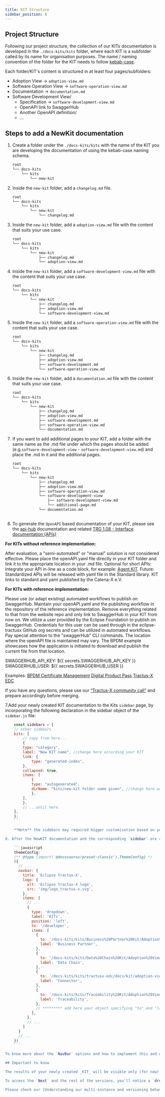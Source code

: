 ```yaml
---
title: KIT Structure
sidebar_position: 8
---
```

## Project Structure

Following our project structure, the collection of our KITs documentation is developed in the `./docs-kits/kits` folder, where each KIT is a subfolder called by its name for organisation purposes. The name / naming convention of the folder for the KIT needs to follow [kebab-case](https://juniortoexpert.com/en/naming-convention/).

Each folder/KIT's content is structured in at least four pages/subfolders:

- Adoption View -> `adoption-view.md`
- Software Operation View -> `software-operation-view.md`
- Documentation -> `documentation.md`
- Software Development View/
  - Specification -> `software-development-view.md`
  - OpenAPI link to SwaggerHub
  - Another OpenAPI definition/
  - ...

## Steps to add a NewKit documentation

1. Create a folder under the `./docs-kits/kits` with the name of the KIT you are developing the documentation of using the kebab-case naming schema.

    ```md
    root
    └── docs-kits
        └── kits
            └── new-kit
    ```

2. Inside the `new-kit` folder, add a `changelog.md` file.

    ```md
    root
    └── docs-kits
        └── kits
            └── new-kit
                └── changelog.md

3. Inside the `new-kit` folder, add a `adoption-view.md` file with the content that suits your use case.

    ```md
    root
    └── docs-kits
        └── kits
            └── new-kit
                ├── changelog.md
                └── adoption-view.md
    ```

4. Inside the `new-kit` folder, add a `software-development-view.md` file with the content that suits your use case.

    ```md
    root
    └── docs-kits
        └── kits
            └── new-kit
                ├── changelog.md
                ├── adoption-view.md
                └── software-development-view.md
    ```

5. Inside the `new-kit` folder, add a `software-operation-view.md` file with the content that suits your use case.

    ```md
    root
    └── docs-kits
        └── kits
            └── new-kit
                ├── changelog.md
                ├── adoption-view.md
                ├── software-development.md
                └── software-operation-view.md
    ```

6. Inside the `new-kit` folder, add a `documentation.md` file with the content that suits your use case.

    ```md
    root
    └── docs-kits
        └── kits
            └── new-kit
                ├── changelog.md
                ├── adoption-view.md
                ├── software-development.md
                ├── software-operation-view.md
                └── documentation.md

7. If you want to add additional pages to your KIT, add a folder with the same name as the .md file under which the pages should be added (e.g.`software-development-view` - `software-development-view.md`) and place the .md in it and the additional pages.

    ```md
    root
    └── docs-kits
        └── kits
            └── new-kit
                ├── changelog.md
                ├── adoption-view.md
                ├── software-operation-view.md
                └── software-development-view
                    ├── software-development-view.md
                    └── additional-page.md
                └── documentation.md
                    
    ```

8. To generate the `OpenAPI` based documentation of your KIT, please see the [api-hub](https://github.com/eclipse-tractusx/api-hub/blob/main/README.md) documentation and related [TRG 1.08 - Interface documentation (APIs)](https://eclipse-tractusx.github.io/docs/release/trg-1/trg-1-08/)

**For KITs without reference implementation:**

After evaluation, a "semi-automated" or "manual" solution is not considered effective.
Please place the openAPI.yaml file directly in your KIT folder and link it to the appropriate location in your .md file.
Optional for short APIs: Integrate your API in-line as a code block, for example: [Agent KIT](https://eclipse-tractusx.github.io/docs-kits/kits/knowledge-agents/development-view/api/agent/agent-get/).
Future: Standardized APIs will be released with yaml file in the Standard library. KIT links to standard and yaml published by the Catena-X e.V.

**For KITs with reference implementation:**

Please use (or adapt existing) automated workflows to publish on SwaggerHub. Maintain your openAPI.yaml and the publishing workflow in the repository of the reference implementation. Remove everything related to that from the website repo and only link to SwaggerHub in your KIT from now on. We utilize a user provided by the Eclipse Foundation to publish on SwaggerHub. Credentials for this user can be used through in the eclipse-tractusx GitHub org secrets and can be utilized in automated workflows. Pay special attention to the "swaggerHub" CLI commands. The location where the openAPI file is maintained may vary. The BPDM example showcases how the application is initiated to download and publish the current file from that location.

SWAGGERHUB_API_KEY: ${{ secrets.SWAGGERHUB_API_KEY }}
      SWAGGERHUB_USER: ${{ secrets.SWAGGERHUB_USER }}

Examples:
[BPDM Certificate Management](https://github.com/eclipse-tractusx/bpdm-certificate-management/blob/main/.github/workflows/publish-swagger-hub.yaml)
[Digital Product Pass](https://github.com/eclipse-tractusx/digital-product-pass/blob/main/.github/workflows/publish-swagger-hub.yaml)
[Tractus-X EDC](https://github.com/eclipse-tractusx/tractusx-edc/blob/main/.github/workflows/publish-swaggerhub.yaml)

If you have any questions, please use our [“Tractus-X community call”](https://eclipse-tractusx.github.io/community/open-meetings) and prepare accordingly before merging.

7.Add your newly created KIT documentation to the Kits `sidebar` page, by incorporating the following declaration in the sidebar object of the `sidebar.js` file:

```javascript
    const sidebars = {
    // other sidebars
    kits: [
        // copy from here...
        {
        type: "category",
        label: "New KIT name", //change here according your KIT
        link: {
            type: "generated-index",
        },
        collapsed: true,
        items: [
            {
            type: "autogenerated",
            dirName: "kits/new-kit folder name given", //change here according your KIT
            },
        ],
        },
        // ...until here.
    ],
    };
    ```

    **Note** the sidebars may required bigger customisation based on your requirements, for that matters consult the [official documentation](https://docusaurus.io/docs/2.2.0/sidebar)

8. After the NewKIT documentation and the corresponding `sidebar` are created, you would want to make it accessible from the `NavBar` of the page. More specifically under the `KITs dropdown menu`. This is easily handled by `Docusaurus` in the `docusaurus.config.js` file, where you'll need to add to the existing `navbar` object your newly created `route` and `label` (name of kit) to be added as a `dropdown` menu item. More specifically in:

    ```javascript
    themeConfig:
    /** @type {import('@docusaurus/preset-classic').ThemeConfig} */
    ({
      // ...
      navbar: {
        title: 'Eclipse Tractus-X',
        logo: {
          alt: 'Eclipse Tractus-X logo',
          src: 'img/logo_tractus-x.svg',
        },
        items: [
          // ...
          {
            type: 'dropdown',
            label: 'KITs',
            position: 'left',
            to: '/developer',
            items: [
              {
                to: '/docs-kits/kits/Business%20Partner%20Kit/Adoption%20View',
                label: 'Business Partner',
              },
              {
                to: '/docs-kits/kits/Data%20Chain%20Kit/Adoption%20View',
                label: 'Data Chain',
              },
              {
                to: '/docs-kits/kits/tractusx-edc/docs/kit/adoption-view/Adoption%20View',
                label: 'Connector',
              },
              {
                to: '/docs-kits/kits/Traceability%20Kit/Adoption%20View%20Traceability%20Kit',
                label: 'Traceability',
              },
              // ********* add here your object specifying "to" and "label" *********** 
            ],
          },
          // ...
        ]
      }
      // ...
    })
    ```

To know more about the `NavBar` options and how to implement this and other features in it please check the [Docusaurus - NavBar Documentation](https://docusaurus.io/docs/2.2.0/api/themes/configuration#navbar-dropdown)

## Important to know

The results of your newly created _KIT_ will be visible only (for now) in the `Next` version of the documentation. When a `new version` is due to be created, all of your additions plus the ones from other _KITs_ will be taking part of said new released. To understand more about how `Docusaurus` handle the [versioning](https://docusaurus.io/docs/2.2.0/versioning) and more specifically the [versioning of multi-instance](https://docusaurus.io/docs/2.2.0/docs-multi-instance) projects, please check the official documentation.

To access the `Next` and the rest of the versions, you'll notice a `dropdown` menu with all of them in the `top-right` corner of the `NavBar` that is only been displayed when the user is navigating any of the existing `KITs`.

Please check our [Understanding our multi-instance and versioning behaviour](/docs/website-guidelines/understanding-multi-instance_versioning) page, where we explain a little bit more in deep the structure of the project, the different instances of documentation, how to create versions and how the conditional rendering of the `versions dropdown` menu is been handled.
